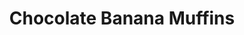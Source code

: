 ---
title: Chocolate Banana Muffins
metadata:
  course: Treat
  servings: '8'
  title: Chocolate Banana Muffins
ingredients:
- name: vanilla extract
  amount: 1tsp
- name: cacao powder
  amount: 0.25 cups
- name: medium bananas
  amount: '3'
- name: oat milk
  amount: 2 tbsp
- name: large egg
  amount: '1'
- name: oats
  amount: 1 cup
- name: chocolate chips
  amount: 30 g
- name: baking soda
  amount: 0.5 tsp
- name: baking powder
  amount: 0.5 tsp
cookware:
- name: large mixing bowl
- name: medium mixing bowl
- name: silicon cup cake mould
steps:
- description: Preheat the oven to 180C then grab a large mixing bowl and mix the
    oats, cacao powder, baking powder and baking soda until they're combined.
- description: Now add the medium bananas, large egg, oat milk, vanilla extract and
    chocolate chips to a medium mixing bowl and mix until well combined.
- description: Now add the wet mix to the dry mix and stir until combined.
- description: Spoon the mixture into 8 sections of a silicon cup cake mould.
- description: Bake for 12 minutes, and leave to cool before storing (or eating) them.

---